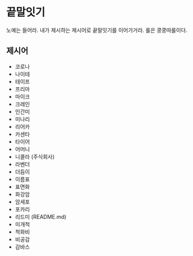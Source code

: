 # 끝말잇기
노예는 들어라. 내가 제시하는 제시어로
끝말잇기를 이어가거라. 룰은 쿵쿵따룰이다.

## 제시어
- 코로나
- 나이테
- 테이프
- 프리마
- 마이크
- 크레인
- 인간미
- 미나리
- 리어카
- 카센타
- 타이어
- 어머니
- 니콜라 (주식회사)
- 라벤더
- 더듬이
- 이름표
- 표면화
- 화강암
- 암세포
- 포카리
- 리드미 (README.md)
- 미개척
- 척화비
- 비공감
- 감바스